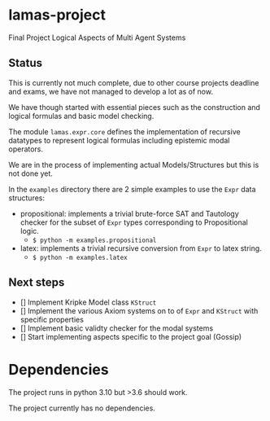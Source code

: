 # lamas-project

Final Project Logical Aspects of Multi Agent Systems

## Status

This is currently not much complete, due to other course projects deadline and exams, we
have not managed to develop a lot as of now.

We have though started with essential pieces such as the construction and logical formulas and basic
model checking.

The module `lamas.expr.core` defines the implementation of recursive datatypes to represent
logical formulas including epistemic modal operators.

We are in the process of implementing actual Models/Structures but this is not done yet.

In the `examples` directory there are 2 simple examples to use the `Expr` data structures:

- propositional: implements a trivial brute-force SAT and Tautology checker for the subset of `Expr`
  types corresponding to Propositional logic.
    - `$ python -m examples.propositional`
- latex: implements a trivial recursive conversion from `Expr` to latex string.
    - `$ python -m examples.latex`

## Next steps

- [] Implement Kripke Model class `KStruct`
- [] Implement the various Axiom systems on to of `Expr` and `KStruct` with specific properties
- [] Implement basic validty checker for the modal systems
- [] Start implementing aspects specific to the project goal (Gossip)

# Dependencies

The project runs in python 3.10 but >3.6 should work.

The project currently has no dependencies.



